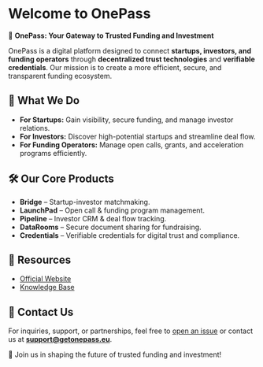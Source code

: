 # Welcome to OnePass

🚀 **OnePass: Your Gateway to Trusted Funding and Investment**

OnePass is a digital platform designed to connect **startups, investors, and funding operators** through **decentralized trust technologies** and **verifiable credentials**. Our mission is to create a more efficient, secure, and transparent funding ecosystem.

## 🔹 What We Do
- **For Startups:** Gain visibility, secure funding, and manage investor relations.
- **For Investors:** Discover high-potential startups and streamline deal flow.
- **For Funding Operators:** Manage open calls, grants, and acceleration programs efficiently.

## 🛠️ Our Core Products
- **Bridge** – Startup-investor matchmaking.
- **LaunchPad** – Open call & funding program management.
- **Pipeline** – Investor CRM & deal flow tracking.
- **DataRooms** – Secure document sharing for fundraising.
- **Credentials** – Verifiable credentials for digital trust and compliance.

## 📖 Resources
- [Official Website](https://getonepass.eu)
- [Knowledge Base](https://help.getonepass.eu)

## 📩 Contact Us
For inquiries, support, or partnerships, feel free to [open an issue](https://github.com/getonepass/issues) or contact us at **support@getonepass.eu**.

🚀 Join us in shaping the future of trusted funding and investment!

